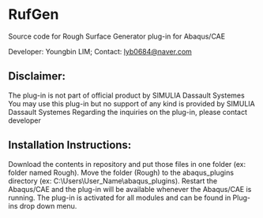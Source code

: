 # RufGen
Source code for Rough Surface Generator plug-in for Abaqus/CAE

Developer: Youngbin LIM;
Contact: lyb0684@naver.com

Disclaimer:
--------------------------
The plug-in is not part of official product by SIMULIA Dassault Systemes
You may use this plug-in but no support of any kind is provided by SIMULIA Dassault Systemes
Regarding the inquiries on the plug-in, please contact developer

Installation Instructions:
--------------------------
Download the contents in repository and put those files in one folder (ex: folder named Rough). Move the folder (Rough) to the abaqus_plugins directory 
(ex: C:\Users\User_Name\abaqus_plugins). Restart the Abaqus/CAE and the plug-in will be available whenever the Abaqus/CAE is running. 
The plug-in is activated for all modules and can be found in Plug-ins drop down menu.
